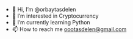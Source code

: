 - 👋 Hi, I’m @orbaytasdelen
- 👀 I’m interested in Cryptocurrency
- 🌱 I’m currently learning Python
- 📫 How to reach me oootasdelen@gmail.com

<!---
orbaytasdelen/orbaytasdelen is a ✨ special ✨ repository because its `README.md` (this file) appears on your GitHub profile.
You can click the Preview link to take a look at your changes.
--->
